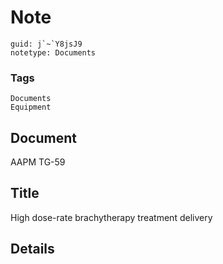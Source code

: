 # Note
```
guid: j`~`Y8jsJ9
notetype: Documents
```

### Tags
```
Documents
Equipment
```

## Document
AAPM TG-59

## Title
High dose-rate brachytherapy treatment delivery

## Details

